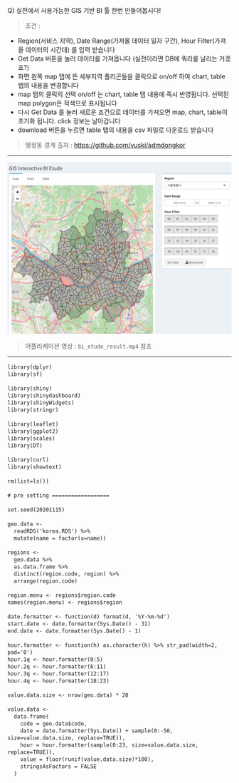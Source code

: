 Q) 실전에서 사용가능한 GIS 기반 BI 툴 한번 만들어봅시다!  

> 조건 :
  
- Region(서비스 지역), Date Range(가져올 데이터 일자 구간), Hour Filter(가져올 데이터의 시간대) 를 입력 받습니다  
- Get Data 버튼을 눌러 데이터를 가져옵니다 (실전이라면 DB에 쿼리를 날리는 거겠죠?)  
- 화면 왼쪽 map 탭에 뜬 세부지역 폴리곤들을 클릭으로 on/off 하여 chart, table 탭의 내용을 변경합니다  
- map 탭의 클릭의 선택 on/off 는 chart, table 탭 내용에 즉시 반영됩니다. 선택된 map polygon은 적색으로 표시됩니다  
- 다시 Get Data 를 눌러 새로운 조건으로 데이터를 가져오면 map, chart, table이 초기화 됩니다. click 정보는 날아갑니다  
- download 버튼을 누르면 table 탭의 내용을 csv 파일로 다운로드 받습니다  

> 행정동 경계 출처 : https://github.com/vuski/admdongkor

---
  
![result_pic!](bi_etude_result.PNG) 
> 어플리케이션 영상 : `bi_etude_result.mp4` 참조

---
  
```{r}
library(dplyr)
library(sf)

library(shiny)
library(shinydashboard)
library(shinyWidgets)
library(stringr)

library(leaflet)
library(ggplot2)
library(scales)
library(DT)

library(curl)
library(showtext)

rm(list=ls())

# pre setting ==================

set.seed(20201115)

geo.data <- 
  readRDS('korea.RDS') %>%
  mutate(name = factor(x=name))

regions <- 
  geo.data %>% 
  as.data.frame %>%
  distinct(region.code, region) %>%
  arrange(region.code)

region.menu <- regions$region.code
names(region.menu) <- regions$region

date.formatter <- function(d) format(d, '%Y-%m-%d')
start.date <- date.formatter(Sys.Date() - 31) 
end.date <- date.formatter(Sys.Date() - 1) 

hour.formatter <- function(h) as.character(h) %>% str_pad(width=2, pad='0')
hour.1q <- hour.formatter(0:5)
hour.2q <- hour.formatter(6:11)
hour.3q <- hour.formatter(12:17)
hour.4q <- hour.formatter(18:23)

value.data.size <- nrow(geo.data) * 20

value.data <-
  data.frame(
    code = geo.data$code,
    date = date.formatter(Sys.Date() + sample(0:-50, size=value.data.size, replace=TRUE)),
    hour = hour.formatter(sample(0:23, size=value.data.size, replace=TRUE)),
    value = floor(runif(value.data.size)*100),
    stringsAsFactors = FALSE
  )
```
